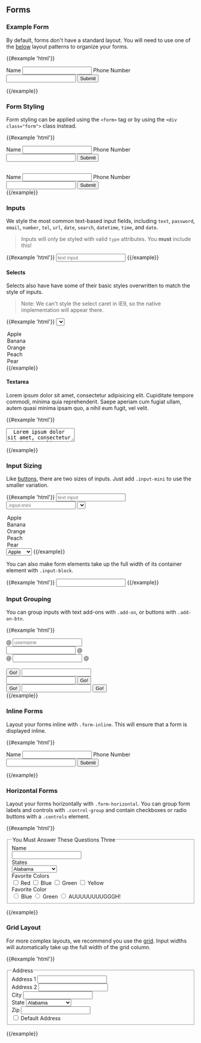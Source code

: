## Forms

### Example Form

By default, forms don't have a standard layout. You will need to use one of the [below](#horizontal-forms) layout patterns to organize your forms.

{{#example 'html'}}
<form>
  <label>Name</label>
  <input type="text"/>
  <label>Phone Number</label>
  <input type="tel"/>
  <button type="submit" class="btn">Submit</button>
</form>
{{/example}}

### Form Styling

Form styling can be applied using the `<form>` tag or by using the `<div class="form">` class instead. 

{{#example 'html'}}
<form>
  <label>Name</label>
  <input type="text"/>
  <label>Phone Number</label>
  <input type="tel"/>
  <button type="submit" class="btn">Submit</button>
</form>
<br/>
<div class="form">
  <label>Name</label>
  <input type="text"/>
  <label>Phone Number</label>
  <input type="tel"/>
  <button type="submit" class="btn">Submit</button>
</div>
{{/example}}

### Inputs

We style the most common text-based input fields, including `text`, `password`, `email`, `number`, `tel`, `url`, `date`, `search`, `datetime`, `time`, and `date`.

> Inputs will only be styled with valid `type` attributes. You **must** include this!

{{#example 'html'}}
<input type="text" placeholder="text input" />
{{/example}}

#### Selects

Selects also have have some of their basic styles overwritten to match the style of inputs.

> Note: We can't style the select caret in IE9, so the native implementation will appear there.

{{#example 'html'}}
<select>
  <option>Apple</option>
  <option>Banana</option>
  <!-- ... -->
  <option>Orange</option>
  <option>Peach</option>
  <option>Pear</option>
  <!-- /... -->
</select>
{{/example}}

#### Textarea

Lorem ipsum dolor sit amet, consectetur adipisicing elit. Cupiditate tempore commodi, minima quia reprehenderit. Saepe aperiam cum fugiat ullam, autem quasi minima ipsam quo, a nihil eum fugit, vel velit.

{{#example 'html'}}
<textarea>
  Lorem ipsum dolor sit amet, consectetur adipisicing elit.
</textarea>
{{/example}}

### Input Sizing

Like [buttons](#button-default), there are two sizes of inputs. Just add `.input-mini` to use the smaller variation.

{{#example 'html'}}
<input type="text" placeholder="text input"/>
<input type="text" placeholder=".input-mini" class="input-mini" />
<select>
  <option>Apple</option>
  <option>Banana</option>
  <!-- ... -->
  <option>Orange</option>
  <option>Peach</option>
  <option>Pear</option>
  <!-- /... -->
</select>
<select class="input-mini">
  <option>Apple</option>
  <option>Banana</option>
  <!-- ... -->
  <option>Orange</option>
  <option>Peach</option>
  <option>Pear</option>
  <!-- /... -->
</select>
{{/example}}

You can also make form elements take up the full width of its container element with `.input-block`.

{{#example 'html'}}
<input type="text" class="input-block"/>
{{/example}}

### Input Grouping

You can group inputs with text add-ons with `.add-on`, or buttons with `.add-on-btn`.

{{#example 'html'}}
<div class="grid">
  <div class="col-4">
    <div class="input-group">
      <span class="add-on">@</span>
      <input type="text" placeholder="username" />
    </div>
  </div>
  <div class="col-4">
    <div class="input-group">
      <input type="text" />
      <span class="add-on">@</span>
    </div>
  </div>
  <div class="col-4">
    <div class="input-group">
      <span class="add-on">@</span>
      <input type="text" />
      <span class="add-on">@</span>
    </div>
  </div>
</div>
<br/>
<div class="grid">
  <div class="col-4">
    <div class="input-group">
      <span class="add-on-btn">
        <button type="button" class="btn">Go!</button>
      </span>
      <input type="text"/>
    </div>
  </div>
  <div class="col-4">
    <div class="input-group">
      <input type="text"/>
      <span class="add-on-btn">
        <button type="button" class="btn">Go!</button>
      </span>
    </div>
  </div>
  <div class="col-4">
    <div class="input-group">
      <span class="add-on-btn">
        <button type="button" class="btn">Go!</button>
      </span>
      <input type="text"/>
      <span class="add-on-btn">
        <button type="button" class="btn">Go!</button>
      </span>
    </div>
  </div>
</div>
{{/example}}

### Inline Forms

Layout your forms inline with `.form-inline`. This will ensure that a form is displayed inline.

{{#example 'html'}}
<form class="form-inline">
  <label>Name</label>
  <input type="text"/>
  <label>Phone Number</label>
  <input type="tel"/>
  <button type="submit" class="btn">Submit</button>
</form>
{{/example}}

### Horizontal Forms

Layout your forms horizontally with `.form-horizontal`. You can group form labels and controls with `.control-group` and contain checkboxes or radio buttons with a `.controls` element.

{{#example 'html'}}
<form class="form-horizontal">
  <fieldset>
    <legend>You Must Answer These Questions Three</legend>
    <div class="control-group">
      <label for="name">Name</label>
      <div class="controls">
        <input id="name" type="text" />
      </div>
    </div>
    <!-- ... -->
    <div class="control-group">
      <label for="states">States</label>
      <div class="controls">
        <select id="states">
            <option>Alabama</option>
            <option>Alaska</option>
            <option>Arizona</option>
            <option>Arkansas</option>
            <option>California</option>
            <option>Colorado</option>
            <option>Connecticut</option>
            <option>Delaware</option>
            <option>Dist of Columbia</option>
            <option>Florida</option>
            <option>Georgia</option>
            <option>Hawaii</option>
            <option>Idaho</option>
            <option>Illinois</option>
            <option>Indiana</option>
            <option>Iowa</option>
            <option>Kansas</option>
            <option>Kentucky</option>
            <option>Louisiana</option>
            <option>Maine</option>
            <option>Maryland</option>
            <option>Massachusetts</option>
            <option>Michigan</option>
            <option>Minnesota</option>
            <option>Mississippi</option>
            <option>Missouri</option>
            <option>Montana</option>
            <option>Nebraska</option>
            <option>Nevada</option>
            <option>New Hampshire</option>
            <option>New Jersey</option>
            <option>New Mexico</option>
            <option>New York</option>
            <option>North Carolina</option>
            <option>North Dakota</option>
            <option>Ohio</option>
            <option>Oklahoma</option>
            <option>Oregon</option>
            <option>Pennsylvania</option>
            <option>Rhode Island</option>
            <option>South Carolina</option>
            <option>South Dakota</option>
            <option>Tennessee</option>
            <option>Texas</option>
            <option>Utah</option>
            <option>Vermont</option>
            <option>Virginia</option>
            <option>Washington</option>
            <option>West Virginia</option>
            <option>Wisconsin</option>
            <option>Wyoming</option>
            <!-- /... -->
          </select>
      </div>
    </div>
    <div class="control-group">
      <label for="quest">Favorite Colors</label>
      <div class="controls">
        <label>
          <input type="checkbox" name="color" /> Red
        </label>
        <label>
          <input type="checkbox" name="color" /> Blue
        </label>
        <label>
          <input type="checkbox" name="color" /> Green
        </label>
        <label>
          <input type="checkbox" name="color" /> Yellow
        </label>
      </div>
    </div>
    <!-- /... -->
    <div class="control-group">
      <label>Favorite Color</label>
      <div class="controls">
        <label>
          <input type="radio" name="color" /> Blue
        </label>
        <!-- ... -->
        <label>
          <input type="radio" name="color" /> Green
        </label>
        <label>
          <input type="radio" name="color" /> AUUUUUUUUGGGH!
        </label>
        <!-- /... -->
      </div>
    </div>
  </fieldset>
</form>
{{/example}}

### Grid Layout

For more complex layouts, we recommend you use the [grid](#grid). Input widths will automatically take up the full width of the grid column.

{{#example 'html'}}
<form>
  <fieldset>
    <legend>Address</legend>
    <div class="grid">
      <div class="col-4">
        <label>
          Address 1
          <input type="text" />
        </label>
      </div>
      <div class="col-4">
        <label>
          Address 2
          <input type="text" />
        </label>
      </div>
    </div>
    <div class="grid">
      <div class="col-3">
        <label>
          City
          <input type="text" />
        </label>
      </div>
      <div class="col-2">
        <label>
          State
          <select>
            <!-- ... -->
            <option>Alabama</option>
            <option>Alaska</option>
            <option>Arizona</option>
            <option>Arkansas</option>
            <option>California</option>
            <option>Colorado</option>
            <option>Connecticut</option>
            <option>Delaware</option>
            <option>Dist of Columbia</option>
            <option>Florida</option>
            <option>Georgia</option>
            <option>Hawaii</option>
            <option>Idaho</option>
            <option>Illinois</option>
            <option>Indiana</option>
            <option>Iowa</option>
            <option>Kansas</option>
            <option>Kentucky</option>
            <option>Louisiana</option>
            <option>Maine</option>
            <option>Maryland</option>
            <option>Massachusetts</option>
            <option>Michigan</option>
            <option>Minnesota</option>
            <option>Mississippi</option>
            <option>Missouri</option>
            <option>Montana</option>
            <option>Nebraska</option>
            <option>Nevada</option>
            <option>New Hampshire</option>
            <option>New Jersey</option>
            <option>New Mexico</option>
            <option>New York</option>
            <option>North Carolina</option>
            <option>North Dakota</option>
            <option>Ohio</option>
            <option>Oklahoma</option>
            <option>Oregon</option>
            <option>Pennsylvania</option>
            <option>Rhode Island</option>
            <option>South Carolina</option>
            <option>South Dakota</option>
            <option>Tennessee</option>
            <option>Texas</option>
            <option>Utah</option>
            <option>Vermont</option>
            <option>Virginia</option>
            <option>Washington</option>
            <option>West Virginia</option>
            <option>Wisconsin</option>
            <option>Wyoming</option>
            <!-- /... -->
          </select>
        </label>
      </div>
      <div class="col-1">
        <label>
          Zip
          <input type="text"/>
        </label>
      </div>
      <div class="col-6">
        <label>
          <input type="checkbox"/> Default Address
        </label>
      </div>
    </div>
  </fieldset>
</form>
{{/example}}
